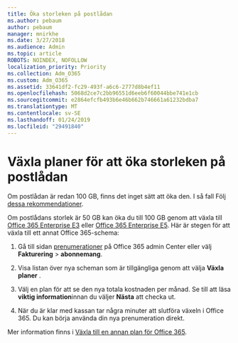 ```yaml
---
title: Öka storleken på postlådan
ms.author: pebaum
author: pebaum
manager: mnirkhe
ms.date: 3/27/2018
ms.audience: Admin
ms.topic: article
ROBOTS: NOINDEX, NOFOLLOW
localization_priority: Priority
ms.collection: Adm_O365
ms.custom: Adm_O365
ms.assetid: 33641df2-fc29-493f-a6c6-2777d8b4ef11
ms.openlocfilehash: 5068d2ce7c2bb96551d6eeb6f60044bbe741e1cb
ms.sourcegitcommit: e2864efcfb493b6e46b662b746661a61232bdba7
ms.translationtype: MT
ms.contentlocale: sv-SE
ms.lasthandoff: 01/24/2019
ms.locfileid: "29491840"
---
```

# <a name="switch-plans-to-increase-mailbox-size"></a>Växla planer för att öka storleken på postlådan

Om postlådan är redan 100 GB, finns det inget sätt att öka den. I så fall Följ [dessa rekommendationer](https://support.office.com/client/e57572ff-0ba7-4782-ba5d-cdac3142ea71). 
  
Om postlådans storlek är 50 GB kan öka du till 100 GB genom att växla till [Office 365 Enterprise E3](https://products.office.com/en-us/business/office-365-enterprise-e3-business-software) eller [Office 365 Enterprise E5](https://products.office.com/en-us/business/office-365-enterprise-e5-business-software). Här är stegen för att växla till ett annat Office 365-schema:
  
1. Gå till sidan [prenumerationer](https://go.microsoft.com/fwlink/p/?linkid=842054) på Office 365 admin Center eller välj **Fakturering** \> **abonnemang**.
    
2. Visa listan över nya scheman som är tillgängliga genom att välja **Växla planer** . 
    
3. Välj en plan för att se den nya totala kostnaden per månad. Se till att läsa **viktig information**innan du väljer **Nästa** att checka ut. 
    
4. När du är klar med kassan tar några minuter att slutföra växeln i Office 365. Du kan börja använda din nya prenumeration direkt.
    
Mer information finns i [Växla till en annan plan för Office 365](https://support.office.com/article/73318661-8f33-478b-bcc7-fb8d69dbb22a).
  


